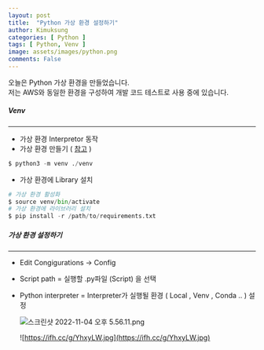 ```yaml
---
layout: post
title:  "Python 가상 환경 설정하기"
author: Kimuksung
categories: [ Python ]
tags: [ Python, Venv ]
image: assets/images/python.png
comments: False
---
```


오늘은 Python 가상 환경을 만들었습니다.  
저는 AWS와 동일한 환경을 구성하여 개발 코드 테스트로 사용 중에 있습니다.

##### Venv

---

- 가상 환경 Interpretor 동작
- 가상 환경 만들기 ( [참고](https://docs.python.org/ko/3/library/venv.html) )

```python
$ python3 -m venv ./venv
```

- 가상 환경에 Library 설치

```python
# 가상 환경 활성화
$ source venv/bin/activate
# 가상 환경에 라이브러리 설치
$ pip install -r /path/to/requirements.txt
```

##### 가상 환경 설정하기

---
- Edit Congigurations → Config
- Script path = 실행할 .py파일 (Script) 을 선택
- Python interpreter = Interpreter가 실행될 환경 ( Local , Venv , Conda .. ) 설정
    
    ![스크린샷 2022-11-04 오후 5.56.11.png](https://ifh.cc/g/TvpG7f.png)
    
    ![https://ifh.cc/g/YhxyLW.jpg](https://ifh.cc/g/YhxyLW.jpg)